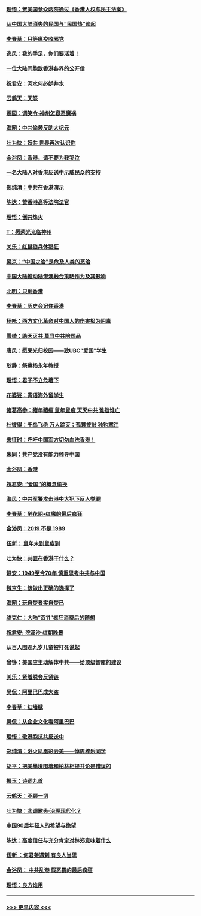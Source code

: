 #### [理悟：贺美国参众两院通过《香港人权与民主法案》](../pages/nsc993/n11678104.md?t=11251401) 
#### [从中国大陆消失的民国与“民国热”谈起](../pages/nsc993/n11678075.md?t=11251401) 
#### [李春草：只等瘟疫收邪党](../pages/nsc993/n11677308.md?t=11251401) 
#### [逸风：我的手足，你们要活着！](../pages/nsc993/n11676352.md?t=11251401) 
#### [一位大陆同胞致香港各界的公开信](../pages/nsc993/n11675761.md?t=11251401) 
#### [祝君安：河水何必妒井水](../pages/nsc993/n11675746.md?t=11251401) 
#### [云鹤天：天怒](../pages/nsc993/n11675718.md?t=11251401) 
#### [莲园：调笑令‧神州怎容恶魔祸](../pages/nsc993/n11675648.md?t=11251401) 
#### [海网：中共偷袭反助大纪元](../pages/nsc993/n11673515.md?t=11251401) 
#### [吐为快：妖共 世界再次认识你](../pages/nsc993/n11673506.md?t=11251401) 
#### [金浴凤：香港，请不要为我哭泣](../pages/nsc993/n11673248.md?t=11251401) 
#### [一名大陆人对香港反送中示威民众的支持](../pages/nsc993/n11672615.md?t=11251401) 
#### [郑纯清：中共在香港演示](../pages/nsc993/n11670539.md?t=11251401) 
#### [陈达：赞香港高等法院法官](../pages/nsc993/n11669542.md?t=11251401) 
#### [理悟：倒共烽火](../pages/nsc993/n11668844.md?t=11251401) 
#### [T：愿荣光光临神州](../pages/nsc993/n11668421.md?t=11251401) 
#### [关乐：红鼠狼兵休猖狂](../pages/nsc993/n11668378.md?t=11251401) 
#### [梁京：“中国之治”是危及人类的恶治](../pages/nsc993/n11668328.md?t=11251401) 
#### [中国大陆推动陆港澳融合策略作为及其影响](../pages/nsc993/n11668157.md?t=11251401) 
#### [北明：只剩香港](../pages/nsc993/n11668002.md?t=11251401) 
#### [李春草：历史会记住香港](../pages/nsc993/n11667927.md?t=11251401) 
#### [杨吒：西方文化革命对中国人的伤害极为阴毒](../pages/nsc993/n11664521.md?t=11251401) 
#### [雪绮：助天灭共 莫当中共陪葬品](../pages/nsc993/n11662650.md?t=11251401) 
#### [唐风：愿荣光归校园——致UBC“爱国”学生](../pages/nsc993/n11662194.md?t=11251401) 
#### [耿静：祭奠杨永年教授](../pages/nsc993/n11662514.md?t=11251401) 
#### [理悟：君子不立危墙下](../pages/nsc993/n11662172.md?t=11251401) 
#### [花婆娑：寄语海外留学生](../pages/nsc993/n11662121.md?t=11251401) 
#### [诸葛高参：猪年猪瘟 鼠年鼠疫 天灭中共 谁挡谁亡](../pages/nsc993/n11661980.md?t=11251401) 
#### [杜彼得：千鸟飞绝 万人踪灭；孤蓑笠翁 独钓寒江](../pages/nsc993/n11661170.md?t=11251401) 
#### [宋征时：呼吁中国军方切勿血洗香港！](../pages/nsc993/n11415318.md?t=11251401) 
#### [朱同：共产党没有能力领导中国](../pages/nsc993/n11660421.md?t=11251401) 
#### [金浴凤：香港](../pages/nsc993/n11660419.md?t=11251401) 
#### [祝君安: “爱国”的概念偷换](../pages/nsc993/n11659706.md?t=11251401) 
#### [海风：中共军警攻击港中大犯下反人类罪](../pages/nsc993/n11659632.md?t=11251401) 
#### [李春草：醉花阴•红魔的最后疯狂](../pages/nsc993/n11659287.md?t=11251401) 
#### [金浴凤：2019 不是 1989](../pages/nsc993/n11657663.md?t=11251401) 
#### [伍新： 鼠年未到鼠疫到](../pages/nsc993/n11655098.md?t=11251401) 
#### [吐为快：共匪在香港干什么？](../pages/nsc993/n11654891.md?t=11251401) 
#### [静安：1949至今70年 慎重思考中共与中国](../pages/nsc993/n11651244.md?t=11251401) 
#### [魏京生：该做出正确的选择了](../pages/nsc993/n11653084.md?t=11251401) 
#### [海网：玩自焚者实自焚已](../pages/nsc993/n11652423.md?t=11251401) 
#### [骆克仁：大陆“双11”疯狂消费后的随想](../pages/nsc993/n11652305.md?t=11251401) 
#### [祝君安: 浣溪沙·红朝晚景](../pages/nsc993/n11652258.md?t=11251401) 
#### [从百人围观九岁儿童被打死说起](../pages/nsc993/n11651030.md?t=11251401) 
#### [曾铮：美国应主动解体中共——给顶级智库的建议](../pages/nsc993/n11649888.md?t=11251401) 
#### [关乐：紧着脱套反紧链](../pages/nsc993/n11649069.md?t=11251401) 
#### [吴侃：阿里巴巴成大盗](../pages/nsc993/n11645523.md?t=11251401) 
#### [李春草：红墙赋](../pages/nsc993/n11646389.md?t=11251401) 
#### [吴侃：从企业文化看阿里巴巴](../pages/nsc993/n11645476.md?t=11251401) 
#### [理悟：敬港胞抗共反送中](../pages/nsc993/n11645466.md?t=11251401) 
#### [郑纯清：浴火凤凰彩云美——悼周梓乐同学](../pages/nsc993/n11645155.md?t=11251401) 
#### [胡平：把美墨境围墙和柏林相提并论是错误的](../pages/nsc993/n11645134.md?t=11251401) 
#### [振玉：诗词九首](../pages/nsc993/n11644081.md?t=11251401) 
#### [云鹤天：不顾一切](../pages/nsc993/n11643508.md?t=11251401) 
#### [吐为快：水调歌头·治理现代化？](../pages/nsc993/n11643485.md?t=11251401) 
#### [中国90后年轻人的希望与绝望](../pages/nsc993/n11642317.md?t=11251401) 
#### [陈达：高度信任与充分肯定对林郑意味着什么](../pages/nsc993/n11641441.md?t=11251401) 
#### [伍新 ：何君尧遇刺 有良人当思](../pages/nsc993/n11641503.md?t=11251401) 
#### [金浴凤： 中共乱港  假恶暴的最后疯狂](../pages/nsc993/n11641495.md?t=11251401) 
#### [理悟：良方谁用](../pages/nsc993/n11641463.md?t=11251401) 

----
#### [ >>> 更早内容 <<< ](../indexes/nsc993-earlier.md)
